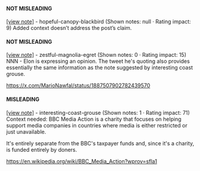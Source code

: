 #### NOT MISLEADING

[[view note]](https://x.com/i/birdwatch/n/1887544036267098461) - hopeful-canopy-blackbird (Shown notes: null · Rating impact: 9)
Added context doesn’t address the post’s claim.

#### NOT MISLEADING

[[view note]](https://x.com/i/birdwatch/n/1887543637619474512) - zestful-magnolia-egret (Shown notes: 0 · Rating impact: 15)
NNN - Elon is expressing an opinion. The tweet he's quoting also provides essentially the same information as the note suggested by interesting coast grouse. 

https://x.com/MarioNawfal/status/1887507902782439570

#### MISLEADING

[[view note]](https://x.com/i/birdwatch/n/1887539519831814526) - interesting-coast-grouse (Shown notes: 1 · Rating impact: 71)
Context needed: BBC Media Action is a charity that focuses on helping support media companies in countries where media is either restricted or just unavailable.

It's entirely separate from the BBC's taxpayer funds and, since it's a charity, is funded entirely by doners.

https://en.wikipedia.org/wiki/BBC_Media_Action?wprov=sfla1

